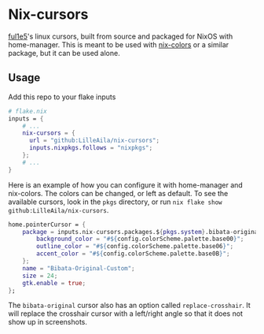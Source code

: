 # Nix-cursors

[ful1e5](https://github.com/ful1e5)'s linux cursors, built from source and packaged for NixOS with home-manager. This is meant to be used with [nix-colors](https://github.com/Misterio77/nix-colors) or a similar package, but it can be used alone.

## Usage
Add this repo to your flake inputs
```nix
# flake.nix
inputs = {
    # ...
    nix-cursors = {
      url = "github:LilleAila/nix-cursors";
      inputs.nixpkgs.follows = "nixpkgs";
    };
    # ...
}
```
Here is an example of how you can configure it with home-manager and nix-colors. The colors can be changed, or left as default. To see the available cursors, look in the `pkgs` directory, or run `nix flake show github:LilleAila/nix-cursors`.
```nix
home.pointerCursor = {
    package = inputs.nix-cursors.packages.${pkgs.system}.bibata-original-cursor.override {
        background_color = "#${config.colorScheme.palette.base00}";
        outline_color = "#${config.colorScheme.palette.base06}";
        accent_color = "#${config.colorScheme.palette.base0B}";
    };
    name = "Bibata-Original-Custom";
    size = 24;
    gtk.enable = true;
};
```
The `bibata-original` cursor also has an option called `replace-crosshair`. It will replace the crosshair cursor with a left/right angle so that it does not show up in screenshots.
